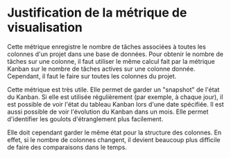 # Justification de la métrique de visualisation
Cette métrique enregistre le nombre de tâches associées à toutes les colonnes 
d'un projet dans une base de données. Pour obtenir le nombre de tâches sur une 
colonne, il faut utiliser le même calcul fait par la métrique Kanban sur le 
nombre de tâches actives sur une colonne donnée. Cependant, il faut le faire sur
toutes les colonnes du projet. 

Cette métrique est très utile. Elle permet de garder un "snapshot" de l'état du
Kanban. Si elle est utilisée régulièrement (par exemple, à chaque jour), il est 
possible de voir l'état du tableau Kanban lors d'une date spécifiée. Il est aussi 
possible de voir l'évolution du Kanban dans un mois. Elle permet d'identifier
les goulots d'étranglement plus facilement.

Elle doit cependant garder le même état pour la structure des colonnes. En effet,
si le nombre de colonnes changent, il devient beaucoup plus difficile de faire des 
comparaisons dans le temps.